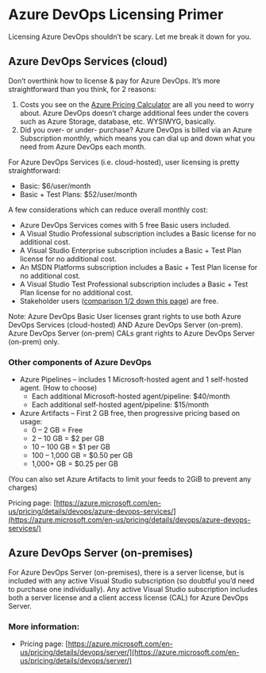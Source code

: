 # Azure DevOps Licensing Primer

Licensing Azure DevOps shouldn’t be scary. Let me break it down for you.

## Azure DevOps Services (cloud)

Don’t overthink how to license & pay for Azure DevOps. It’s more straightforward than you think, for 2 reasons:

1. Costs you see on the [Azure Pricing Calculator](https://azure.microsoft.com/en-us/pricing/details/devops/azure-devops-services/) are all you need to worry about. Azure DevOps doesn’t charge additional fees under the covers such as Azure Storage, database, etc. WYSIWYG, basically.
2. Did you over- or under- purchase? Azure DevOps is billed via an Azure Subscription monthly, which means you can dial up and down what you need from Azure DevOps each month.

For Azure DevOps Services (i.e. cloud-hosted), user licensing is pretty straightforward:
* Basic: $6/user/month
* Basic + Test Plans: $52/user/month

A few considerations which can reduce overall monthly cost:
* Azure DevOps Services comes with 5 free Basic users included.
* A Visual Studio Professional subscription includes a Basic license for no additional cost.
* A Visual Studio Enterprise subscription includes a Basic + Test Plan license for no additional cost.
* An MSDN Platforms subscription includes a Basic + Test Plan license for no additional cost.
* A Visual Studio Test Professional subscription includes a Basic + Test Plan license for no additional cost.
* Stakeholder users ([comparison 1/2 down this page](https://azure.microsoft.com/en-us/pricing/details/devops/azure-devops-services/)) are free.

Note: Azure DevOps Basic User licenses grant rights to use both Azure DevOps Services (cloud-hosted) AND Azure DevOps Server (on-prem). Azure DevOps Server (on-prem) CALs grant rights to Azure DevOps Server (on-prem) only.

### Other components of Azure DevOps
* Azure Pipelines – includes 1 Microsoft-hosted agent and 1 self-hosted agent. (How to choose)
  * Each additional Microsoft-hosted agent/pipeline: $40/month
  * Each additional self-hosted agent/pipeline: $15/month
* Azure Artifacts – First 2 GB free, then progressive pricing based on usage:
  * 0 – 2 GB = Free
  * 2 – 10 GB = $2 per GB
  * 10 – 100 GB = $1 per GB
  * 100 – 1,000 GB = $0.50 per GB
  * 1,000+ GB = $0.25 per GB

(You can also set Azure Artifacts to limit your feeds to 2GiB to prevent any charges)


Pricing page: [https://azure.microsoft.com/en-us/pricing/details/devops/azure-devops-services/](https://azure.microsoft.com/en-us/pricing/details/devops/azure-devops-services/)

## Azure DevOps Server (on-premises)

For Azure DevOps Server (on-premises), there is a server license, but is included with any active Visual Studio subscription (so doubtful you’d need to purchase one individually). Any active Visual Studio subscription includes both a server license and a client access license (CAL) for Azure DevOps Server.

### More information:
* Pricing page: [https://azure.microsoft.com/en-us/pricing/details/devops/server/](https://azure.microsoft.com/en-us/pricing/details/devops/server/)
